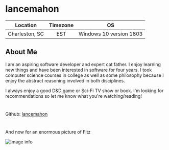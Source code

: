 # lancemahon
| Location       | Timezone      | OS    |
| -------------  |:-------------:| :-----:|
| Charleston, SC | EST           | Windows 10 version 1803 |

## About Me
I am an aspiring software developer and expert cat father. I enjoy learning new things and have been interested in software for four years.
I took computer science courses in college as well as some philosophy because I enjoy the abstract reasoning involved in both disciplines. 

I always enjoy a good D&D game or Sci-Fi TV show or book. I'm looking for recommendations so let me know what you're watching/reading!

#
Github: [lancemahon](https://github.com/lancemahon)

#
And now for an enormous picture of Fitz


![image info](https://i.imgur.com/Vj2AFAj.jpg)
